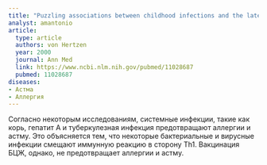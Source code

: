 ```yaml
---
title: "Puzzling associations between childhood infections and the later occurrence of asthma and atopy"
analyst: amantonio
article:
  type: article
  authors: von Hertzen
  year: 2000
  journal: Ann Med
  link: https://www.ncbi.nlm.nih.gov/pubmed/11028687
  pubmed: 11028687
diseases:
- Астма
- Аллергия
---
```


Согласно некоторым исследованиям, системные инфекции, такие как корь, гепатит А и туберкулезная инфекция предотвращают аллергии и астму. Это объясняется тем, что некоторые бактериальные и вирусные инфекции смещают иммунную реакцию в сторону Th1.
Вакцинация БЦЖ, однако, не предотвращает аллергии и астму.
